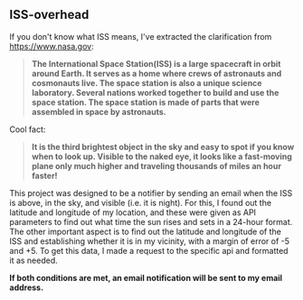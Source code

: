 ## ISS-overhead
If you don't know what ISS means, I've extracted the clarification from https://www.nasa.gov:
> __The International Space Station(ISS) is a large spacecraft in orbit around Earth. It serves as a home where crews of astronauts and cosmonauts live. The space station is also a unique science laboratory. Several nations worked together to build and use the space station. The space station is made of parts that were assembled in space by astronauts.__ 

Cool fact:  
>__It is the third brightest object in the sky and easy to spot if you know when to look up. Visible to the naked eye, it looks like a fast-moving plane only much higher and traveling thousands of miles an hour faster!__  

This project was designed to be a notifier by sending an email when the ISS is above, in the sky, and visible (i.e. it is night). For this, I found out the latitude and longitude of my location, and these were given as API parameters to find out what time the sun rises and sets in a 24-hour format. 
The other important aspect is to find out the latitude and longitude of the ISS and establishing whether it is in my vicinity, with a margin of error of -5 and +5. To get this data, I made a request to the specific api and formatted it as needed.    

__If both conditions are met, an email notification will be sent to my email address.__
